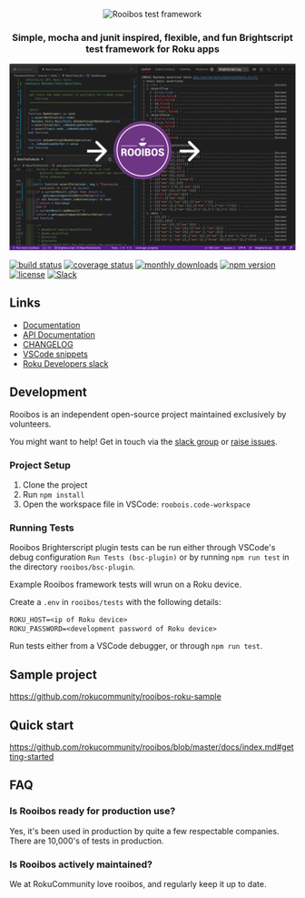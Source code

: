 <p align="center">
  <img src="docs/images/logo.png" alt="Rooibos test framework" width="200" height="200"/>
</p>
<h3 align="center">
Simple, mocha and junit inspired, flexible, and fun Brightscript test framework for Roku apps
</h3>
<p align="center">
  <img src="docs/images/exampleImage.png" alt="Mocha test framework" />
</p>

[![build status](https://img.shields.io/github/actions/workflow/status/rokucommunity/rooibos/build.yml?branch=master&logo=github)](https://github.com/rokucommunity/rooibos/actions?query=branch%3Amaster+workflow%3Abuild)
[![coverage status](https://img.shields.io/coveralls/github/rokucommunity/rooibos?logo=coveralls)](https://coveralls.io/github/rokucommunity/rooibos?branch=master)
[![monthly downloads](https://img.shields.io/npm/dm/rooibos-roku.svg?sanitize=true&logo=npm&logoColor=)](https://npmcharts.com/compare/rooibos-roku?minimal=true)
[![npm version](https://img.shields.io/npm/v/rooibos-roku.svg?logo=npm)](https://www.npmjs.com/package/rooibos-roku)
[![license](https://img.shields.io/npm/l/rooibos-roku.svg)](LICENSE)
[![Slack](https://img.shields.io/badge/Slack-RokuCommunity-4A154B?logo=slack)](https://join.slack.com/t/rokudevelopers/shared_invite/zt-4vw7rg6v-NH46oY7hTktpRIBM_zGvwA)

## Links

- [Documentation](https://github.com/rokucommunity/rooibos/blob/master/docs/index.md)
- [API Documentation](https://rokucommunity.github.io/rooibos)
- [CHANGELOG](CHANGELOG.md)
- [VSCode snippets](docs/vsCodeSnippets.md)
- [Roku Developers slack](https://join.slack.com/t/rokudevelopers/shared_invite/zt-4vw7rg6v-NH46oY7hTktpRIBM_zGvwA)

## Development

Rooibos is an independent open-source project maintained exclusively by volunteers.

You might want to help! Get in touch via the [slack group](https://join.slack.com/t/rokudevelopers/shared_invite/zt-4vw7rg6v-NH46oY7hTktpRIBM_zGvwA) or [raise issues](https://github.com/rokucommunity/rooibos/issues/new).

### Project Setup

1. Clone the project
2. Run `npm install`
3. Open the workspace file in VSCode: `roobois.code-workspace`

### Running Tests

Rooibos Brighterscript plugin tests can be run either through VSCode's debug configuration `Run Tests (bsc-plugin)` or by running `npm run test` in the directory `rooibos/bsc-plugin`.

Example Rooibos framework tests will wrun on a Roku device.

Create a `.env` in `rooibos/tests` with the following details:

```
ROKU_HOST=<ip of Roku device>
ROKU_PASSWORD=<development password of Roku device>
```

Run tests either from a VSCode debugger, or through `npm run test`.

## Sample project

https://github.com/rokucommunity/rooibos-roku-sample

## Quick start

https://github.com/rokucommunity/rooibos/blob/master/docs/index.md#getting-started

## FAQ

### Is Rooibos ready for production use?

Yes, it's been used in production by quite a few respectable companies. There are 10,000's of tests in production.

### Is Rooibos actively maintained?

We at RokuCommunity love rooibos, and regularly keep it up to date.
